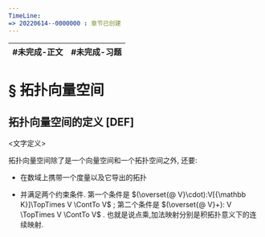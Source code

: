 ```yaml
---
TimeLine: 
=> 20220614--0000000 : 章节已创建
---
```

| #未完成-正文 | #未完成-习题 |
| ------------ | ------------ |

# § 拓扑向量空间

## 拓扑向量空间的定义 [DEF]

\<文字定义\>

拓扑向量空间除了是一个向量空间和一个拓扑空间之外, 还要: 

- 在数域上携带一个度量以及它导出的拓扑

- 并满足两个约束条件. 第一个条件是 $(\overset{@ V}\cdot):V[{\mathbb K}]\TopTimes V \ContTo V$ ; 第二个条件是 $(\overset{@ V}+): V \TopTimes V \ContTo V$ . 也就是说点乘,加法映射分别是积拓扑意义下的连续映射. 

